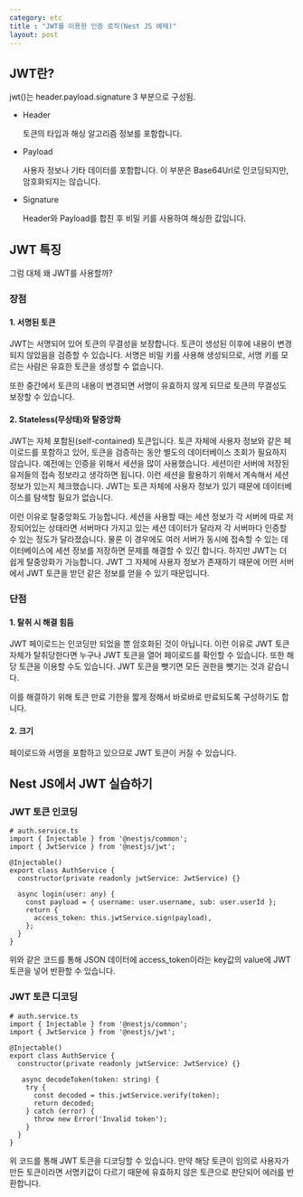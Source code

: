 ```yaml
---
category: etc
title : "JWT를 이용한 인증 로직(Nest JS 예제)"
layout: post
---
```


## JWT란?
jwt()는 header.payload.signature 3 부분으로 구성됨.

- Header

  토큰의 타입과 해싱 알고리즘 정보를 포함합니다.
- Payload

  사용자 정보나 기타 데이터를 포함합니다. 이 부분은 Base64Url로 인코딩되지만, 암호화되지는 않습니다.
- Signature
  
  Header와 Payload를 합친 후 비밀 키를 사용하여 해싱한 값입니다.




## JWT 특징

그럼 대체 왜 JWT를 사용할까?

### 장점

#### 1. 서명된 토큰
JWT는 서명되어 있어 토큰의 무결성을 보장합니다. 토큰이 생성된 이후에 내용이 변경되지 않았음을 검증할 수 있습니다. 서명은 비밀 키를 사용해 생성되므로, 서명 키를 모르는 사람은 유효한 토큰을 생성할 수 없습니다.

또한 중간에서 토큰의 내용이 변경되면 서명이 유효하지 않게 되므로 토큰의 무결성도 보장할 수 있습니다.


#### 2. Stateless(무상태)와 탈중앙화
JWT는 자체 포함된(self-contained) 토큰입니다. 토큰 자체에 사용자 정보와 같은 페이로드를 포함하고 있어, 토큰을 검증하는 동안 별도의 데이터베이스 조회가 필요하지 않습니다. 예전에는 인증을 위해서 세션을 많이 사용했습니다. 세션이란 서버에 저장된 유저들의 접속 정보라고 생각하면 됩니다. 이런 세션을 활용하기 위해서 계속해서 세션 정보가 있는지 체크했습니다. JWT는 토큰 자체에 사용자 정보가 있기 때문에 데이터베이스를 탐색할 필요가 없습니다.

이런 이유로 탈중앙화도 가능합니다. 세션을 사용할 때는 세션 정보가 각 서버에 따로 저장되어있는 상태라면 서버마다 가지고 있는 세션 데이터가 달라져 각 서버마다 인증할 수 있는 정도가 달라졌습니다. 물론 이 경우에도 여러 서버가 동시에 접속할 수 있는 데이터베이스에 세션 정보를 저장하면 문제를 해결할 수 있긴 합니다. 하지만 JWT는 더 쉽게 탈중앙화가 가능합니다. JWT 그 자체에 사용자 정보가 존재하기 때문에 어떤 서버에서 JWT 토큰을 받던 같은 정보를 얻을 수 있기 때문입니다.

### 단점

#### 1. 탈취 시 해결 힘듬
JWT 페이로드는 인코딩만 되었을 뿐 암호화된 것이 아닙니다. 이런 이유로 JWT 토큰 자체가 탈취당한다면 누구나 JWT 토큰을 열어 페이로드를 확인할 수 있습니다. 또한 해당 토큰을 이용할 수도 있습니다. JWT 토큰을 뺏기면 모든 권한을 뺏기는 것과 같습니다.

이를 해결하기 위해 토큰 만료 기한을 짧게 정해서 바로바로 만료되도록 구성하기도 합니다.

#### 2. 크기
페이로드와 서명을 포함하고 있으므로 JWT 토큰이 커질 수 있습니다.


## Nest JS에서 JWT 실습하기
### JWT 토큰 인코딩
```
# auth.service.ts
import { Injectable } from '@nestjs/common';
import { JwtService } from '@nestjs/jwt';

@Injectable()
export class AuthService {
  constructor(private readonly jwtService: JwtService) {}

  async login(user: any) {
    const payload = { username: user.username, sub: user.userId };
    return {
      access_token: this.jwtService.sign(payload),
    };
  }
}
```

위와 같은 코드를 통해 JSON 데이터에 access_token이라는 key값의 value에 JWT 토큰을 넣어 반환할 수 있습니다.

### JWT 토큰 디코딩
```
# auth.service.ts
import { Injectable } from '@nestjs/common';
import { JwtService } from '@nestjs/jwt';

@Injectable()
export class AuthService {
  constructor(private readonly jwtService: JwtService) {}

   async decodeToken(token: string) {
    try {
      const decoded = this.jwtService.verify(token);
      return decoded;
    } catch (error) {
      throw new Error('Invalid token');
    }
  }
}
```

위 코드를 통해 JWT 토큰을 디코딩할 수 있습니다. 만약 해당 토큰이 임의로 사용자가 만든 토큰이라면 서명키값이 다르기 때문에 유효하지 않은 토큰으로 판단되어 에러를 반환합니다.